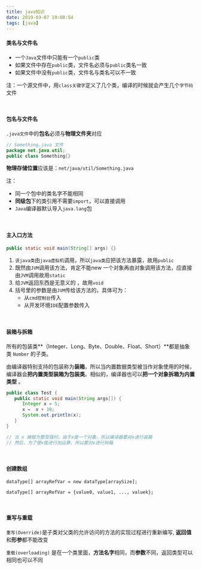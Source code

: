 ```yaml
---
title: java知识
date: 2019-03-07 19:08:54
tags: [java]
---
```


#### 类名与文件名

- 一个`Java`文件中只能有一个`public`类
- 如果文件中存在`public`类，文件名必须与`public`类名一致
- 如果文件中没有`public`类，文件名与类名可以不一致

注：一个源文件中，用`class关键字`定义了几个类，编译的时候就会产生几个`字节码`文件

<!--more-->

<br/>



#### 包名与文件名

`.java文件`中的**包名**必须与**物理文件夹**对应

```java
// Something.java 文件
package net.java.util;
public class Something{}
```

**物理存储位置**应该是：`net/java/util/Something.java ` 

注：

- 同一个包中的类名字不能相同 
- **同级包**下的类引用不需要`import`，可以直接调用
- `Java`编译器默认导入` java.lang `包 

<br/>



#### 主入口方法

```java
public static void main(String[] args) {}
```

1. `该java类`由`java虚拟机`调用，所以`java类`应把该方法暴露，故用`public` 
2. 既然由`JVM`调用该方法，肯定不能new 一个对象再由对象调用该方法，应直接由`JVM`调用故用`static` 
3. 给`JVM`返回东西是无意义的 ，故用`void` 
4. 括号里的参数是由`JVM`传给该方法的，具体可为：
   - 从`cmd控制台`传入
   - 从开发环境`IDE`配置参数传入

<br/>



#### 装箱与拆箱

所有的包装类**（Integer、Long、Byte、Double、Float、Short）**都是抽象类 `Number` 的子类。 

由编译器特别支持的包装称为**装箱**，所以当内置数据类型被当作对象使用的时候，编译器会**把内置类型装箱为包装类**。相似的，编译器也可以**把一个对象拆箱为内置类型** 。

```java
public class Test {
   public static void main(String args[]) {
      Integer x = 5;
      x =  x + 10;
      System.out.println(x); 
   }
}

// 当 x 被赋为整型值时，由于x是一个对象，所以编译器要对x进行装箱
// 然后，为了使x能进行加运算，所以要对x进行拆箱
```

<br/>



#### 创建数组

```
dataType[] arrayRefVar = new dataType[arraySize];
```

```
dataType[] arrayRefVar = {value0, value1, ..., valuek};
```

<br/>



#### 重写与重载

`重写(Override)`是子类对父类的允许访问的方法的实现过程进行重新编写, **返回值**和**形参**都不能改变

`重载(overloading)` 是在一个类里面，**方法名字**相同，而**参数**不同，返回类型可以相同也可以不同

<br/>

